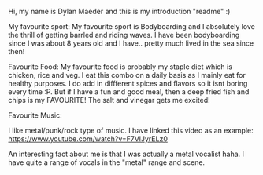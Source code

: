 Hi, my name is Dylan Maeder and this is my introduction "readme" :)

My favourite sport:
My favourite sport is Bodyboarding and I absolutely love the thrill of getting barrled and riding waves.
I have been bodyboarding since I was about 8 years old and I have.. pretty much lived in the sea since then!

Favourite Food:
My favourite food is probably my staple diet which is chicken, rice and veg. I eat this combo on a daily basis as I mainly eat for healthy purposes. I do add in diffferent spices and flavors so it isnt boring every time :P.
But if I have a fun and good meal, then a deep fried fish and chips is my FAVOURITE! The salt and vinegar gets me excited!

Favourite Music:

I like metal/punk/rock type of music. 
I have linked this video as an example:
https://www.youtube.com/watch?v=F7VlJyrELz0

An interesting fact about me is that I was actually a metal vocalist haha. I have quite a range of vocals in the "metal" range and scene.

